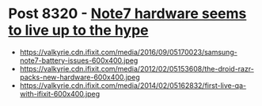 # Post 8320 - [Note7 hardware seems to live up to the hype](https://www.ifixit.com/News/8320/note7-hardware-seems-to-live-up-to-the-hype)

- https://valkyrie.cdn.ifixit.com/media/2016/09/05170023/samsung-note7-battery-issues-600x400.jpeg
- https://valkyrie.cdn.ifixit.com/media/2012/02/05153608/the-droid-razr-packs-new-hardware-600x400.jpeg
- https://valkyrie.cdn.ifixit.com/media/2014/02/05162832/first-live-qa-with-ifixit-600x400.jpeg
